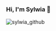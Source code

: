 ### Hi, I'm Sylwia 👋

![sylwia_github](https://user-images.githubusercontent.com/33070882/199234915-8d631089-fb4a-433a-b000-e31e664dd2a5.png)
